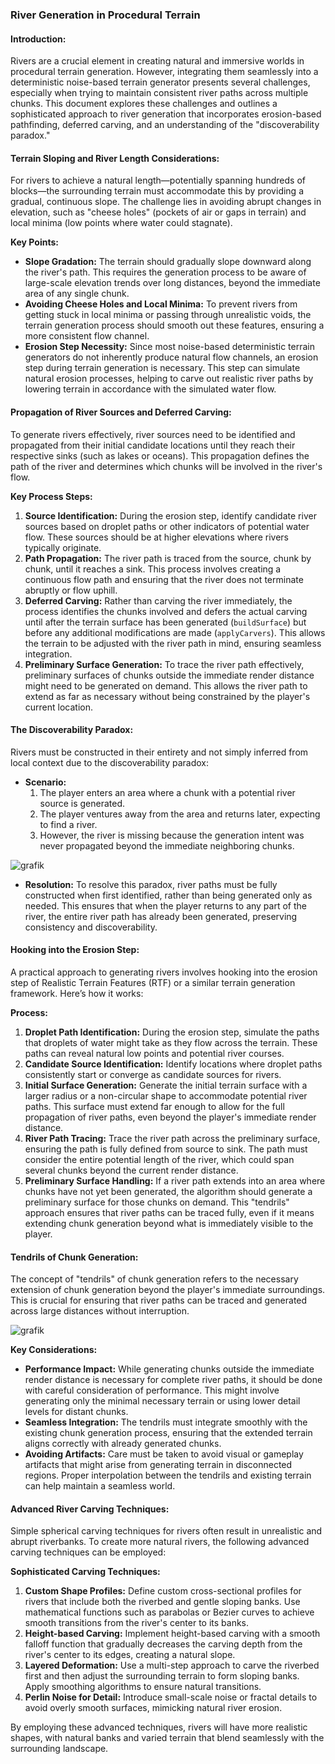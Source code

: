 ### **River Generation in Procedural Terrain**

#### **Introduction:**
Rivers are a crucial element in creating natural and immersive worlds in procedural terrain generation. However, integrating them seamlessly into a deterministic noise-based terrain generator presents several challenges, especially when trying to maintain consistent river paths across multiple chunks. This document explores these challenges and outlines a sophisticated approach to river generation that incorporates erosion-based pathfinding, deferred carving, and an understanding of the "discoverability paradox."

#### **Terrain Sloping and River Length Considerations:**
For rivers to achieve a natural length—potentially spanning hundreds of blocks—the surrounding terrain must accommodate this by providing a gradual, continuous slope. The challenge lies in avoiding abrupt changes in elevation, such as "cheese holes" (pockets of air or gaps in terrain) and local minima (low points where water could stagnate).

**Key Points:**
- **Slope Gradation:** The terrain should gradually slope downward along the river's path. This requires the generation process to be aware of large-scale elevation trends over long distances, beyond the immediate area of any single chunk.
- **Avoiding Cheese Holes and Local Minima:** To prevent rivers from getting stuck in local minima or passing through unrealistic voids, the terrain generation process should smooth out these features, ensuring a more consistent flow channel. 
- **Erosion Step Necessity:** Since most noise-based deterministic terrain generators do not inherently produce natural flow channels, an erosion step during terrain generation is necessary. This step can simulate natural erosion processes, helping to carve out realistic river paths by lowering terrain in accordance with the simulated water flow.

#### **Propagation of River Sources and Deferred Carving:**
To generate rivers effectively, river sources need to be identified and propagated from their initial candidate locations until they reach their respective sinks (such as lakes or oceans). This propagation defines the path of the river and determines which chunks will be involved in the river's flow.

**Key Process Steps:**
1. **Source Identification:** During the erosion step, identify candidate river sources based on droplet paths or other indicators of potential water flow. These sources should be at higher elevations where rivers typically originate.
2. **Path Propagation:** The river path is traced from the source, chunk by chunk, until it reaches a sink. This process involves creating a continuous flow path and ensuring that the river does not terminate abruptly or flow uphill.
3. **Deferred Carving:** Rather than carving the river immediately, the process identifies the chunks involved and defers the actual carving until after the terrain surface has been generated (`buildSurface`) but before any additional modifications are made (`applyCarvers`). This allows the terrain to be adjusted with the river path in mind, ensuring seamless integration.
4. **Preliminary Surface Generation:** To trace the river path effectively, preliminary surfaces of chunks outside the immediate render distance might need to be generated on demand. This allows the river path to extend as far as necessary without being constrained by the player's current location.

#### **The Discoverability Paradox:**
Rivers must be constructed in their entirety and not simply inferred from local context due to the discoverability paradox:

- **Scenario:**
  1. The player enters an area where a chunk with a potential river source is generated.
  2. The player ventures away from the area and returns later, expecting to find a river.
  3. However, the river is missing because the generation intent was never propagated beyond the immediate neighboring chunks.

![grafik](https://github.com/user-attachments/assets/8e4dc8a8-8637-4718-9b0d-fe496f3ac0f9)


- **Resolution:**
  To resolve this paradox, river paths must be fully constructed when first identified, rather than being generated only as needed. This ensures that when the player returns to any part of the river, the entire river path has already been generated, preserving consistency and discoverability.

#### **Hooking into the Erosion Step:**
A practical approach to generating rivers involves hooking into the erosion step of Realistic Terrain Features (RTF) or a similar terrain generation framework. Here’s how it works:

**Process:**
1. **Droplet Path Identification:** During the erosion step, simulate the paths that droplets of water might take as they flow across the terrain. These paths can reveal natural low points and potential river courses.
2. **Candidate Source Identification:** Identify locations where droplet paths consistently start or converge as candidate sources for rivers.
3. **Initial Surface Generation:** Generate the initial terrain surface with a larger radius or a non-circular shape to accommodate potential river paths. This surface must extend far enough to allow for the full propagation of river paths, even beyond the player's immediate render distance.
4. **River Path Tracing:** Trace the river path across the preliminary surface, ensuring the path is fully defined from source to sink. The path must consider the entire potential length of the river, which could span several chunks beyond the current render distance.
5. **Preliminary Surface Handling:** If a river path extends into an area where chunks have not yet been generated, the algorithm should generate a preliminary surface for those chunks on demand. This "tendrils" approach ensures that river paths can be traced fully, even if it means extending chunk generation beyond what is immediately visible to the player.

#### **Tendrils of Chunk Generation:**
The concept of "tendrils" of chunk generation refers to the necessary extension of chunk generation beyond the player's immediate surroundings. This is crucial for ensuring that river paths can be traced and generated across large distances without interruption.

![grafik](https://github.com/user-attachments/assets/1a6d757e-977b-4d6a-a333-08e4b90f80c2)


**Key Considerations:**
- **Performance Impact:** While generating chunks outside the immediate render distance is necessary for complete river paths, it should be done with careful consideration of performance. This might involve generating only the minimal necessary terrain or using lower detail levels for distant chunks.
- **Seamless Integration:** The tendrils must integrate smoothly with the existing chunk generation process, ensuring that the extended terrain aligns correctly with already generated chunks.
- **Avoiding Artifacts:** Care must be taken to avoid visual or gameplay artifacts that might arise from generating terrain in disconnected regions. Proper interpolation between the tendrils and existing terrain can help maintain a seamless world.

#### **Advanced River Carving Techniques:**
Simple spherical carving techniques for rivers often result in unrealistic and abrupt riverbanks. To create more natural rivers, the following advanced carving techniques can be employed:

**Sophisticated Carving Techniques:**
1. **Custom Shape Profiles:** Define custom cross-sectional profiles for rivers that include both the riverbed and gentle sloping banks. Use mathematical functions such as parabolas or Bezier curves to achieve smooth transitions from the river's center to its banks.
2. **Height-based Carving:** Implement height-based carving with a smooth falloff function that gradually decreases the carving depth from the river's center to its edges, creating a natural slope.
3. **Layered Deformation:** Use a multi-step approach to carve the riverbed first and then adjust the surrounding terrain to form sloping banks. Apply smoothing algorithms to ensure natural transitions.
4. **Perlin Noise for Detail:** Introduce small-scale noise or fractal details to avoid overly smooth surfaces, mimicking natural river erosion.

By employing these advanced techniques, rivers will have more realistic shapes, with natural banks and varied terrain that blend seamlessly with the surrounding landscape.
